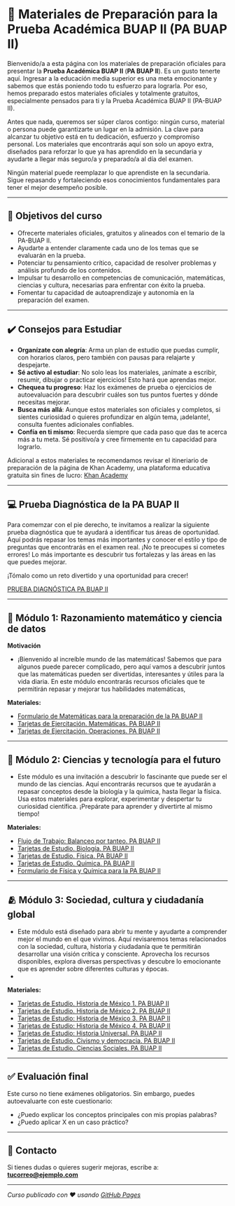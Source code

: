 # 📘 Materiales de Preparación para la Prueba Académica BUAP II (PA BUAP II)

Bienvenido/a a esta página con los materiales de preparación oficiales para presentar la **Prueba Académica BUAP II** (**PA BUAP II**). Es un gusto tenerte aquí. Ingresar a la educación media superior es una meta emocionante y sabemos que estás poniendo todo tu esfuerzo para lograrla. Por eso, hemos preparado estos materiales oficiales y totalmente gratuitos, especialmente pensados para ti y la Prueba Académica BUAP II (PA-BUAP II). 

Antes que nada, queremos ser súper claros contigo: ningún curso, material o persona puede garantizarte un lugar en la admisión. La clave para alcanzar tu objetivo está en tu dedicación, esfuerzo y compromiso personal. Los materiales que encontrarás aquí son solo un apoyo extra, diseñados para reforzar lo que ya has aprendido en la secundaria y ayudarte a llegar más seguro/a y preparado/a al día del examen.

Ningún material puede reemplazar lo que aprendiste en la secundaria. Sigue repasando y fortaleciendo esos conocimientos fundamentales para tener el mejor desempeño posible.

---

## 🧠 Objetivos del curso

- Ofrecerte materiales oficiales, gratuitos y alineados con el temario de la PA-BUAP II.
- Ayudarte a entender claramente cada uno de los temas que se evaluarán en la prueba.
- Potenciar tu pensamiento crítico, capacidad de resolver problemas y análisis profundo de los contenidos.
- Impulsar tu desarrollo en competencias de comunicación, matemáticas, ciencias y cultura, necesarias para enfrentar con éxito la prueba.
- Fomentar tu capacidad de autoaprendizaje y autonomía en la preparación del examen.

---

## ✔️ Consejos para Estudiar

- **Organízate con alegría**: Arma un plan de estudio que puedas cumplir, con horarios claros, pero también con pausas para relajarte y despejarte.
- **Sé activo al estudiar**: No solo leas los materiales, ¡anímate a escribir, resumir, dibujar o practicar ejercicios! Esto hará que aprendas mejor.
- **Chequea tu progreso**: Haz los exámenes de prueba o ejercicios de autoevaluación para descubrir cuáles son tus puntos fuertes y dónde necesitas mejorar.
- **Busca más allá**: Aunque estos materiales son oficiales y completos, si sientes curiosidad o quieres profundizar en algún tema, ¡adelante!, consulta fuentes adicionales confiables.
- **Confía en ti mismo**: Recuerda siempre que cada paso que das te acerca más a tu meta. Sé positivo/a y cree firmemente en tu capacidad para lograrlo.

Adicional a estos materiales te recomendamos revisar el itineriario de preparación de la página de Khan Academy, una plataforma educativa gratuita sin fines de lucro: [Khan Academy](Materiales/Khan_Academy.pdf)

---
## 💻 Prueba Diagnóstica de la PA BUAP II

Para comemzar con el pie derecho, te invitamos a realizar la siguiente prueba diagnóstica que te ayudará a identificar tus áreas de oportunidad. Aquí podrás repasar los temas más importantes y conocer el estilo y tipo de preguntas que encontrarás en el examen real. ¡No te preocupes si cometes errores! Lo más importante es descubrir tus fortalezas y las áreas en las que puedes mejorar.

¡Tómalo como un reto divertido y una oportunidad para crecer!

[PRUEBA DIAGNÓSTICA PA BUAP II](https://www.goconqr.com/en/quiz/40411077/prueba-diagnostica-pa-buap-ii)

---

## 📏 Módulo 1: Razonamiento matemático y ciencia de datos

**Motivación**
- ¡Bienvenido al increíble mundo de las matemáticas! Sabemos que para algunos puede parecer complicado, pero aquí vamos a descubrir juntos que las matemáticas pueden ser divertidas, interesantes y útiles para la vida diaria. En este módulo encontrarás recursos oficiales que te permitirán repasar y mejorar tus habilidades matemáticas,

**Materiales:**
- [Formulario de Matemáticas para la preparación de la PA BUAP II](Materiales/formulario_mate.pdf)
- [Tarjetas de Ejercitación. Matemáticas. PA BUAP II](https://www.goconqr.com/en/flashcard/38766537/tarjetas-de-ejercitacion-matematicas-pa-buap-ii)
- [Tarjetas de Ejercitación. Operaciones. PA BUAP II](https://www.goconqr.com/en/flashcard/38766532/tarjetas-de-ejercitacion-operaciones-pa-buap-ii)

---

## 🔬 Módulo 2: Ciencias y tecnología para el futuro
- Este módulo es una invitación a descubrir lo fascinante que puede ser el mundo de las ciencias. Aquí encontrarás recursos que te ayudarán a repasar conceptos desde la biología y la química, hasta llegar la física. Usa estos materiales para explorar, experimentar y despertar tu curiosidad científica. ¡Prepárate para aprender y divertirte al mismo tiempo!

**Materiales:**
- [Flujo de Trabajo: Balanceo por tanteo. PA BUAP II](https://www.goconqr.com/en/flowchart/40419028/flujo-de-trabajo-balanceo-por-tanteo-pa-buap-ii)
- [Tarjetas de Estudio. Biología. PA BUAP II](https://www.goconqr.com/en/flashcard/40418750/tarjetas-de-estudio-biologia-pa-buap-ii)
- [Tarjetas de Estudio. Física. PA BUAP II](https://www.goconqr.com/en/flashcard/40418728/tarjetas-de-estudio-fisica-pa-buap-ii)
- [Tarjetas de Estudio. Química. PA BUAP II](https://www.goconqr.com/en/flashcard/40418745/tarjetas-de-estudio-quimica-pa-buap-ii)
- [Formulario de Física y Química para la PA BUAP II](Materiales/formulario_fisquim.pdf)

---

## 🫂 Módulo 3: Sociedad, cultura y ciudadanía global 
- Este módulo está diseñado para abrir tu mente y ayudarte a comprender mejor el mundo en el que vivimos. Aquí revisaremos temas relacionados con la sociedad, cultura, historia y ciudadanía que te permitirán desarrollar una visión crítica y consciente. Aprovecha los recursos disponibles, explora diversas perspectivas y descubre lo emocionante que es aprender sobre diferentes culturas y épocas.
- 
**Materiales:**
- [Tarjetas de Estudio. Historia de México 1. PA BUAP II](https://www.goconqr.com/en/flashcard/40417524/tarjetas-de-estudio-historia-de-mexico-1-pa-buap-ii)
- [Tarjetas de Estudio. Historia de México 2. PA BUAP II](https://www.goconqr.com/en/flashcard/40417538/tarjetas-de-estudio-historia-de-mexico-2-pa-buap-ii)
- [Tarjetas de Estudio: Historia de México 3. PA BUAP II](https://www.goconqr.com/en/flashcard/40417561/tarjetas-de-estudio-historia-de-mexico-3-pa-buap-ii)
- [Tarjetas de Estudio: Historia de México 4. PA BUAP II](https://www.goconqr.com/en/flashcard/40417755/tarjetas-de-estudio-historia-de-mexico-4-pa-buap-ii)
- [Tarjetas de Estudio: Historia Universal. PA BUAP II](https://www.goconqr.com/en/flashcard/40418643/tarjetas-de-estudio-historia-universal-pa-buap-ii)
- [Tarjetas de Estudio. Civismo y democracia. PA BUAP II](https://www.goconqr.com/en/flashcard/40418677/tarjetas-de-estudio-civismo-y-democracia-pa-buap-ii)
- [Tarjetas de Estudio. Ciencias Sociales. PA BUAP II ](https://www.goconqr.com/en/flashcard/38736256/tarjetas-de-estudio-ciencias-sociales-pa-buap-ii) 

---

## ✅ Evaluación final

Este curso no tiene exámenes obligatorios. Sin embargo, puedes autoevaluarte con este cuestionario:

- ¿Puedo explicar los conceptos principales con mis propias palabras?
- ¿Puedo aplicar X en un caso práctico?

---

## 📩 Contacto

Si tienes dudas o quieres sugerir mejoras, escribe a:  
**tucorreo@ejemplo.com**

---

_Curso publicado con ❤️ usando [GitHub Pages](https://pages.github.com)_
